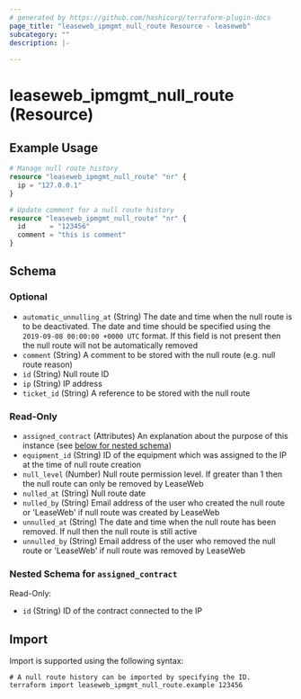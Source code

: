 ```yaml
---
# generated by https://github.com/hashicorp/terraform-plugin-docs
page_title: "leaseweb_ipmgmt_null_route Resource - leaseweb"
subcategory: ""
description: |-
  
---
```


# leaseweb_ipmgmt_null_route (Resource)



## Example Usage

```terraform
# Manage null route history
resource "leaseweb_ipmgmt_null_route" "nr" {
  ip = "127.0.0.1"
}

# Update comment for a null route history
resource "leaseweb_ipmgmt_null_route" "nr" {
  id      = "123456"
  comment = "this is comment"
}
```

<!-- schema generated by tfplugindocs -->
## Schema

### Optional

- `automatic_unnulling_at` (String) The date and time when the null route is to be deactivated. The date and time should be specified using the `2019-09-08 00:00:00 +0000 UTC` format. If this field is not present then the null route will not be automatically removed
- `comment` (String) A comment to be stored with the null route (e.g. null route reason)
- `id` (String) Null route ID
- `ip` (String) IP address
- `ticket_id` (String) A reference to be stored with the null route

### Read-Only

- `assigned_contract` (Attributes) An explanation about the purpose of this instance (see [below for nested schema](#nestedatt--assigned_contract))
- `equipment_id` (String) ID of the equipment which was assigned to the IP at the time of null route creation
- `null_level` (Number) Null route permission level. If greater than 1 then the null route can only be removed by LeaseWeb
- `nulled_at` (String) Null route date
- `nulled_by` (String) Email address of the user who created the null route or 'LeaseWeb' if null route was created by LeaseWeb
- `unnulled_at` (String) The date and time when the null route has been removed. If null then the null route is still active
- `unnulled_by` (String) Email address of the user who removed the null route or 'LeaseWeb' if null route was removed by LeaseWeb

<a id="nestedatt--assigned_contract"></a>
### Nested Schema for `assigned_contract`

Read-Only:

- `id` (String) ID of the contract connected to the IP

## Import

Import is supported using the following syntax:

```shell
# A null route history can be imported by specifying the ID.
terraform import leaseweb_ipmgmt_null_route.example 123456
```
